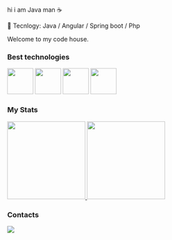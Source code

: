 
hi i am Java man ☕

🍃 Tecnlogy: Java / Angular / Spring boot / Php

Welcome to my code house.

### Best technologies

<div>
  <img src="https://icongr.am/devicon/java-original.svg?size=128&color=currentColor" width="60"/>
  <img src="https://user-images.githubusercontent.com/33158051/103466606-760a4000-4d14-11eb-9941-2f3d00371471.png" height="60" width="60"/>
  <img src="https://icongr.am/devicon/php-original.svg?size=128&color=currentColor" width="60"/>
  <img src="https://icongr.am/devicon/angularjs-original.svg?size=128&color=currentColor" width="60"/>
</div>

### My Stats

<div>
  <a href="https://github.com/nesantana">
    <img height="180em" src="https://github-readme-stats.vercel.app/api/top-langs/?username=Wrench241&layout=compact&langs_count=7&theme=dark"/>
    <img height="180em" src="https://github-readme-stats.vercel.app/api?username=Wrench241&show_icons=true&theme=dark&include_all_commits=true&count_private=true"/>
  </a>
</div>

### Contacts

<div>
  <a href="https://linkedin.com/in/otavio241">
    <img src="https://img.shields.io/badge/LinkedIn-0077B5?style=for-the-badge&logo=linkedin&logoColor=white" />
  </a>
</div>

